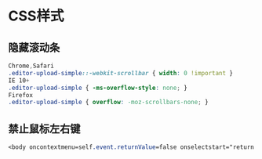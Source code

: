 # CSS样式
## 隐藏滚动条
```css
Chrome,Safari
.editor-upload-simple::-webkit-scrollbar { width: 0 !important }
IE 10+
.editor-upload-simple { -ms-overflow-style: none; }
Firefox
.editor-upload-simple { overflow: -moz-scrollbars-none; }
```

## 禁止鼠标左右键
```css
<body oncontextmenu=self.event.returnValue=false onselectstart="return false">
```
